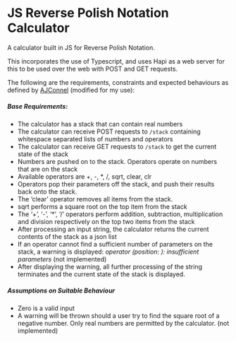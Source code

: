 # JS Reverse Polish Notation Calculator

A calculator built in JS for Reverse Polish Notation.

This incorporates the use of Typescript, and uses Hapi as a web server for this
to be used over the web with POST and GET requests.

The following are the requirements, constraints and expected behaviours as defined by [AJConnel](https://github.com/ajconnell/reversePolishCalculator/blob/master/README.md) (modified for my use):

##### Base Requirements:

- The calculator has a stack that can contain real numbers
- The calculator can receive POST requests to `/stack` containing
 whitespace separated lists of numbers and operators
- The calculator can receive GET requests to `/stack` to get the current state
 of the stack
- Numbers are pushed on to the stack. Operators operate on numbers that are on
 the stack
- Available operators are +, -, *, /, sqrt, clear, clr
-  Operators pop their parameters off the stack, and push their results back onto
 the stack.
-  The ‘clear’ operator removes all items from the stack.
- sqrt performs a square root on the top item from the stack
- The ‘+’, ‘-’, ‘*’, ‘/’ operators perform addition, subtraction, multiplication and
 division respectively on the top two items from the stack
-  After processing an input string, the calculator returns the current contents of
 the stack as a json list
-  If an operator cannot find a sufficient number of parameters on the stack, a
 warning is displayed:
 _operator <operator> (position: <pos>): insufficient parameters_ (not implemented)
-  After displaying the warning, all further processing of the string terminates and
 the current state of the stack is displayed.

##### Assumptions on Suitable Behaviour

- Zero is a valid input
- A warning will be thrown should a user try to find the square root of a negative number.  Only real
numbers are permitted by the calculator. (not implemented)
